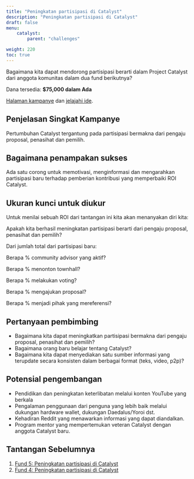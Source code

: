 ```yaml
---
title: "Peningkatan partisipasi di Catalyst"
description: "Peningkatan partisipasi di Catalyst"
draft: false
menu:
    catalyst:
        parent: "challenges"

weight: 220
toc: true
---
```


Bagaimana kita dapat mendorong partisipasi berarti dalam Project Catalyst dari anggota komunitas dalam dua fund berikutnya?

Dana tersedia: **$75,000 dalam Ada**

[Halaman kampanye](https://cardano.ideascale.com/a/campaign-home/26106) dan [jelajahi ide](https://cardano.ideascale.com/a/ideas/top/campaign-filter/byids/campaigns/26106/stage/unspecified).

## Penjelasan Singkat Kampanye

Pertumbuhan Catalyst tergantung pada partisipasi bermakna dari pengaju proposal, penasihat dan pemilih.

## Bagaimana penampakan sukses

Ada satu corong untuk memotivasi, menginformasi dan mengarahkan partisipasi baru terhadap pemberian kontribusi yang memperbaiki ROI Catalyst.

## Ukuran kunci untuk diukur

Untuk menilai sebuah ROI dari tantangan ini kita akan menanyakan diri kita:

Apakah kita berhasil meningkatan partisipasi berarti dari pengaju proposal, penasihat dan pemilih?

Dari jumlah total dari partisipasi baru:

Berapa % community advisor yang aktif?

Berapa % menonton townhall?

Berapa % melakukan voting?

Berapa % mengajukan proposal?

Berapa % menjadi pihak yang mereferensi?

## Pertanyaan pembimbing

- Bagaimana kita dapat meningkatkan partisipasi bermakna dari pengaju proposal, penasihat dan pemilih?
- Bagaimana orang baru belajar tentang Catalyst?
- Bagaimana kita dapat menyediakan satu sumber informasi yang terupdate secara konsisten dalam berbagai format (teks, video, p2p)?

## Potensial pengembangan

- Pendidikan dan peningkatan keterlibatan melalui konten YouTube yang berkala
- Pengalaman penggunaan dari penguna yang lebih baik melalui dukungan hardware wallet, dukungan Daedalus/Yoroi dst.
- Kehadiran Reddit yang menawarkan informasi yang dapat diandalkan.
- Program mentor yang mempertemukan veteran Catalyst dengan anggota Catalyst baru.

## Tantangan Sebelumnya

1. [Fund 5: Peningkatan partisipasi di Catalyst](https://cardano.ideascale.com/a/campaign-home/25944)
2. [Fund 4: Peningkatan partisipasi di Catalyst](https://cardano.ideascale.com/a/campaign-home/25872)